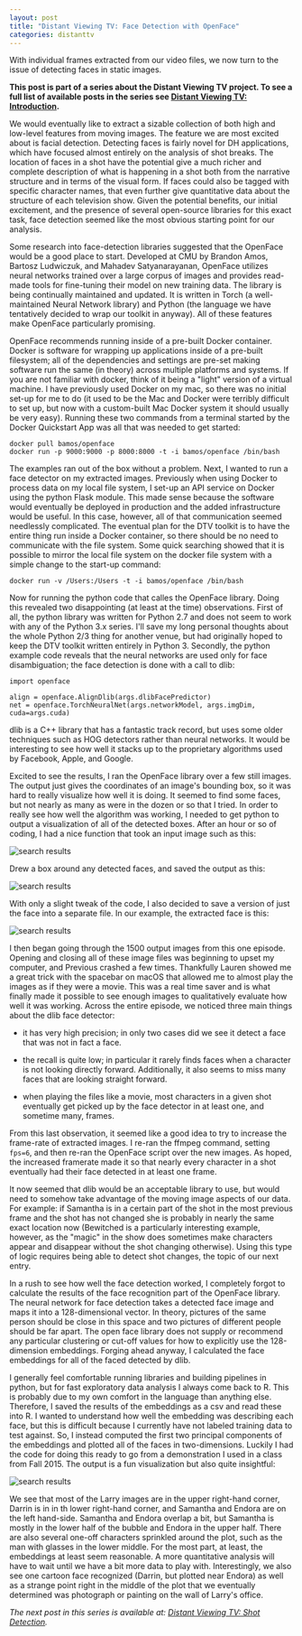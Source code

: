 ```yaml
---
layout: post
title: "Distant Viewing TV: Face Detection with OpenFace"
categories: distanttv
---
```


With individual frames extracted from our video files, we
now turn to the issue of detecting faces in static images.

**This post is part of a series about the Distant Viewing TV
project. To see a full list of available posts in the series
see [Distant Viewing TV: Introduction](../dtv-introduction).**

We would eventually like to extract a sizable collection
of both high and low-level features from moving images. The
feature we are most excited about is facial detection.
Detecting faces is fairly novel for DH applications, which
have focused almost entirely on the analysis of shot breaks.
The location of faces in a shot have the potential give a much
richer and complete description of what is happening in a shot
both from the narrative structure and in terms of the visual
form. If faces could also be tagged with specific character
names, that even further give quantitative data about the
structure of each television show. Given the potential
benefits, our initial excitement, and the presence of several
open-source libraries for this exact task, face detection
seemed like the most obvious starting point for our analysis.

Some research into face-detection libraries suggested
that the OpenFace would be a good place to start.
Developed at CMU by Brandon Amos, Bartosz Ludwiczuk,
and Mahadev Satyanarayanan, OpenFace utilizes neural networks
trained over a large corpus of images and provides read-made
tools for fine-tuning their model on new training data. The
library is being continually maintained and updated. It is
written in Torch (a well-maintained Neural Network library)
and Python (the language we have tentatively decided to wrap
our toolkit in anyway). All of these features make OpenFace
particularly promising.

OpenFace recommends running inside of a pre-built Docker container.
Docker is software for wrapping up applications inside of a
pre-built filesystem; all of the dependencies and settings are
pre-set making software run the same (in theory) across multiple
platforms and systems. If you are not familiar with docker, think
of it being a "light" version of a virtual machine. I have previously
used Docker on my mac, so there was no initial set-up for me to do
(it used to be the Mac and Docker were terribly difficult to set up,
but now with a custom-built Mac Docker system it should usually be
very easy). Running these two commands from a terminal started by
the Docker Quickstart App was all that was needed to get started:

```
docker pull bamos/openface
docker run -p 9000:9000 -p 8000:8000 -t -i bamos/openface /bin/bash
```

The examples ran out of the box without a problem. Next, I wanted to
run a face detector on my extracted images. Previously when using
Docker to process data on my local file system, I set-up an API
service on Docker using the python Flask module. This made sense
because the software would eventually be deployed in production and
the added infrastructure would be useful. In this case, however, all
of that communication seemed needlessly complicated. The eventual
plan for the DTV toolkit is to have the entire thing run inside a
Docker container, so there should be no need to communicate with
the file system. Some quick searching showed that it is possible
to mirror the local file system on the docker file system with a
simple change to the start-up command:

```
docker run -v /Users:/Users -t -i bamos/openface /bin/bash
```

Now for running the python code that calles the OpenFace library.
Doing this revealed two disappointing (at least at the time)
observations. First of all, the python library was written for
Python 2.7 and does not seem to work with any of the Python 3.x
series. I'll save my long personal thoughts about the whole Python 2/3
thing for another venue, but had originally hoped to keep the
DTV toolkit written entirely in Python 3. Secondly, the python
example code reveals that the neural networks are used only for
face disambiguation; the face detection is done with a call to
dlib:

```{python}
import openface

align = openface.AlignDlib(args.dlibFacePredictor)
net = openface.TorchNeuralNet(args.networkModel, args.imgDim, cuda=args.cuda)
```

dlib is a C++ library that has a fantastic track record,
but uses some older techniques such as HOG detectors
rather than neural networks. It would be interesting to
see how well it stacks up to the proprietary algorithms used
by Facebook, Apple, and Google.

Excited to see the results, I ran the OpenFace library over a few still
images. The output just gives the coordinates of an image's bounding box,
so it was hard to really visualize how well it is doing. It seemed to find
some faces, but not nearly as many as were in the dozen or so that I tried.
In order to really see how well the algorithm was working, I needed to
get python to output a visualization of all of the detected boxes. After
an hour or so of coding, I had a nice function that took an input image
such as this:

![search results](https://statsmaths.github.io/blog/assets/2017-06-08-dtv-face-detection/img05.png)

Drew a box around any detected faces, and saved the output as this:

![search results](https://statsmaths.github.io/blog/assets/2017-06-08-dtv-face-detection/img07.png)

With only a slight tweak of the code, I also decided to save a version
of just the face into a separate file. In our example, the extracted
face is this:

![search results](https://statsmaths.github.io/blog/assets/2017-06-08-dtv-face-detection/img06.png)

I then began going through the 1500 output images from this one episode.
Opening and closing all of these image files was beginning to upset my
computer, and Previous crashed a few times. Thankfully Lauren showed me
a great trick with the spacebar on macOS that allowed me to almost play
the images as if they were a movie. This was a real time saver and is
what finally made it possible to see enough images to qualitatively
evaluate how well it was working. Across the entire episode, we noticed
three main things about the dlib face detector:

- it has very high precision; in only two cases did we see it detect a
face that was not in fact a face.

- the recall is quite low; in particular it rarely finds faces when a
character is not looking directly forward. Additionally, it also seems
to miss many faces that are looking straight forward.

- when playing the files like a movie, most characters in a given shot
eventually get picked up by the face detector in at least one, and
sometime many, frames.

From this last observation, it seemed like a good idea to try to increase
the frame-rate of extracted images. I re-ran the ffmpeg command, setting
`fps=6`, and then re-ran the OpenFace script over the new images. As
hoped, the increased framerate made it so that nearly every character in
a shot eventually had their face detected in at least one frame.

It now seemed that dlib would be an acceptable library to use, but would
need to somehow take advantage of the moving image aspects of our data.
For example: if Samantha is in a certain part of the shot in the most
previous frame and the shot has not changed she is probably in nearly
the same exact location now (Bewitched is a particularly interesting
example, however, as the "magic" in the show does sometimes make
characters appear and disappear without the shot changing otherwise).
Using this type of logic requires being able to detect shot changes,
the topic of our next entry.

In a rush to see how well the face detection worked, I completely forgot
to calculate the results of the face recognition part of the OpenFace
library. The neural network for face detection takes a detected face
image and maps it into a 128-dimensional vector. In theory, pictures of
the same person should be close in this space and two pictures of different
people should be far apart. The open face library does not supply or
recommend any particular clustering or cut-off values for how to explicitly
use the 128-dimension embeddings. Forging ahead anyway, I calculated the
face embeddings for all of the faced detected by dlib.

I generally feel comfortable running libraries and building pipelines in
python, but for fast exploratory data analysis I always come back to R.
This is probably due to my own comfort in the language than anything else.
Therefore, I saved the results of the embeddings as a csv and read these
into R. I wanted to understand how well the embedding was describing each
face, but this is difficult because I currently have not labeled training
data to test against. So, I instead computed the first two principal
components of the embeddings and plotted all of the faces in two-dimensions.
Luckily I had the code for doing this ready to go from a demonstration I
used in a class from Fall 2015. The output is a fun visualization but also
quite insightful:

![search results](https://statsmaths.github.io/blog/assets/2017-06-08-dtv-face-detection/img08.jpg)

We see that most of the Larry images are in the upper right-hand corner,
Darrin is in in th lower right-hand corner, and Samantha and Endora are
on the left hand-side. Samantha and Endora overlap a bit, but Samantha is
mostly in the lower half of the bubble and Endora in the upper half. There
are also several one-off characters sprinkled around the plot, such as
the man with glasses in the lower middle. For the most part, at least,
the embeddings at least seem reasonable. A more quantitative analysis will
have to wait until we have a bit more data to play with. Interestingly,
we also see one cartoon face recognized (Darrin, but plotted near Endora)
as well as a strange point right in the middle of the plot that we
eventually determined was photograph or painting on the wall of Larry's
office.

*The next post in this series is available at:
[Distant Viewing TV: Shot Detection](../dtv-shot-detection).*












